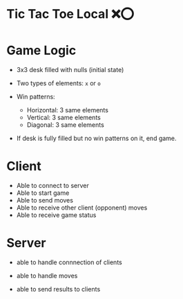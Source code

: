 # Tic Tac Toe Local ❌⭕

# Game Logic

- 3x3 desk filled with nulls (initial state)
- Two types of elements: `x` or `o`
- Win patterns:
  - Horizontal: 3 same elements
  - Vertical: 3 same elements
  - Diagonal: 3 same elements

- If desk is fully filled but no win patterns on it, end game.

# Client

- Able to connect to server
- Able to start game
- Able to send moves
- Able to receive other client (opponent) moves
- Able to receive game status

# Server
- able to handle connnection of clients

- able to handle moves

- able to send results to clients

